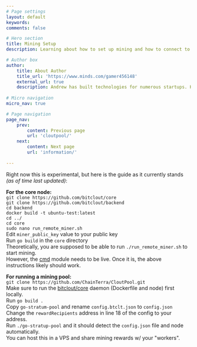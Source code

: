 ```yaml
---
# Page settings
layout: default
keywords:
comments: false

# Hero section
title: Mining Setup
description: Learning about how to set up mining and how to connect to what is needed.

# Author box
author:
    title: About Author
    title_url: 'https://www.minds.com/gamer456148'
    external_url: true
    description: Andrew has built technologies for numerous startups. He currently does research in Computational Genomics, Distributed Systems, and Quantum Computing. He is a Copt, and likes to play a variety of sports or build things in his free time.
    
# Micro navigation
micro_nav: true

# Page navigation
page_nav:
    prev:
        content: Previous page
        url: 'cloutpool/'
    next:
        content: Next page
        url: 'information/'
        
---
```


Right now this is experimental, but here is the guide as it currently stands *(as of time last updated)*:

**For the core node:** \
`git clone https://github.com/bitclout/core` \
`git clone https://github.com/bitclout/backend` \
`cd backend` \
`docker build -t ubuntu-test:latest` \
`cd ../` \
`cd core` \
`sudo nano run_remote_miner.sh` \
Edit `miner_public_key` value to your public key \
Run `go build` in the `core` directory \
Theoretically, you are supposed to be able to run `./run_remote_miner.sh` to start mining. \
However, the [cmd](https://github.com/bitclout/core/cmd/) module needs to be live. Once it is, the above instructions likely should work.

**For running a mining pool:** \
`git clone https://github.com/ChainTerra/CloutPool.git` \
Make sure to run the [bitclout/core](https://github.com/bitclout/core) daemon (Dockerfile and node) first locally. \
Run `go build .` \
Copy `go-stratum-pool` and rename `config.btclt.json` to `config.json` \
Change the `rewardRecipients` address in line 18 of the config to your address. \
Run `./go-stratup-pool` and it should detect the `config.json` file and node automatically. \
You can host this in a VPS and share mining rewards w/ your "workers".
